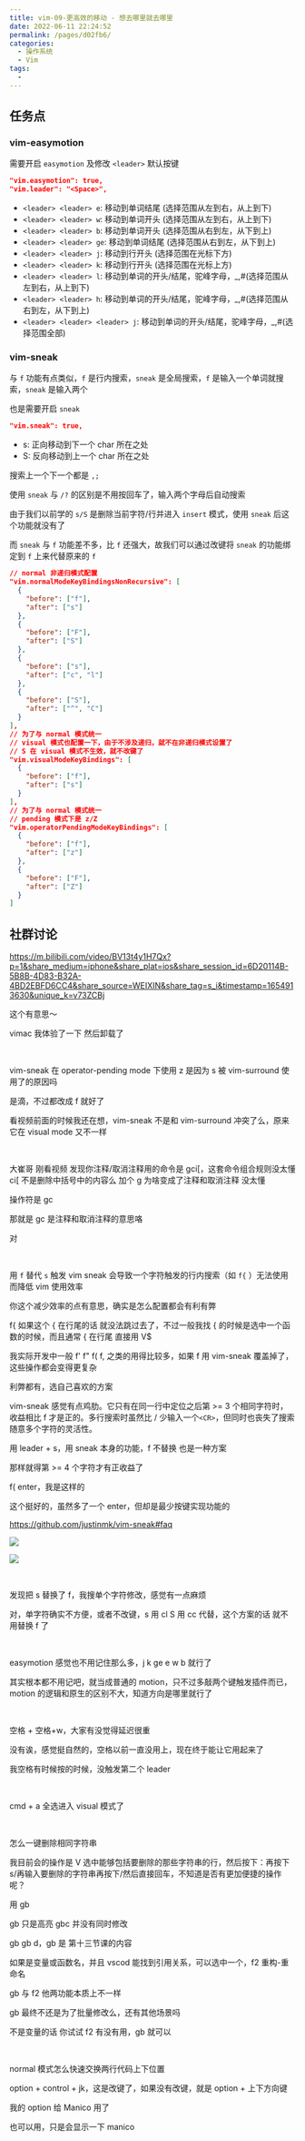 ```yaml
---
title: vim-09-更高效的移动 - 想去哪里就去哪里
date: 2022-06-11 22:24:52
permalink: /pages/d02fb6/
categories:
  - 操作系统
  - Vim
tags:
  -
---
```

## 任务点

### vim-easymotion

需要开启 `easymotion` 及修改 `<leader>` 默认按键

```json
"vim.easymotion": true,
"vim.leader": "<Space>",
```

- `<leader> <leader> e`: 移动到单词结尾 (选择范围从左到右，从上到下)
- `<leader> <leader> w`: 移动到单词开头 (选择范围从左到右，从上到下)
- `<leader> <leader> b`: 移动到单词开头 (选择范围从右到左，从下到上)
- `<leader> <leader> ge`: 移动到单词结尾 (选择范围从右到左，从下到上)
- `<leader> <leader> j`: 移动到行开头 (选择范围在光标下方)
- `<leader> <leader> k`: 移动到行开头 (选择范围在光标上方)
- `<leader> <leader> l`: 移动到单词的开头/结尾，驼峰字母，\_,#(选择范围从左到右，从上到下)
- `<leader> <leader> h`: 移动到单词的开头/结尾，驼峰字母，\_,#(选择范围从右到左，从下到上)
- `<leader> <leader> <leader> j`: 移动到单词的开头/结尾，驼峰字母，\_,#(选择范围全部)

### vim-sneak

与 `f` 功能有点类似，`f` 是行内搜索，`sneak` 是全局搜索，`f` 是输入一个单词就搜索，`sneak` 是输入两个

也是需要开启 `sneak`

```json
"vim.sneak": true,
```

- s: 正向移动到下一个 char 所在之处
- S: 反向移动到上一个 char 所在之处

搜索上一个下一个都是 `,;`

使用 `sneak` 与 `/?` 的区别是不用按回车了，输入两个字母后自动搜索

由于我们以前学的 `s/S` 是删除当前字符/行并进入 `insert` 模式，使用 `sneak` 后这个功能就没有了

而 `sneak` 与 `f` 功能差不多，比 `f` 还强大，故我们可以通过改键将 `sneak` 的功能绑定到 `f` 上来代替原来的 `f`

```json
// normal 非递归模式配置
"vim.normalModeKeyBindingsNonRecursive": [
  {
    "before": ["f"],
    "after": ["s"]
  },
  {
    "before": ["F"],
    "after": ["S"]
  },
  {
    "before": ["s"],
    "after": ["c", "l"]
  },
  {
    "before": ["S"],
    "after": ["^", "C"]
  }
],
// 为了与 normal 模式统一
// visual 模式也配置一下，由于不涉及递归，就不在非递归模式设置了
// S 在 visual 模式不生效，就不改键了
"vim.visualModeKeyBindings": [
  {
    "before": ["f"],
    "after": ["s"]
  }
],
// 为了与 normal 模式统一
// pending 模式下是 z/Z
"vim.operatorPendingModeKeyBindings": [
  {
    "before": ["f"],
    "after": ["z"]
  },
  {
    "before": ["F"],
    "after": ["Z"]
  }
]
```

## 社群讨论

https://m.bilibili.com/video/BV13t4y1H7Qx?p=1&share_medium=iphone&share_plat=ios&share_session_id=6D20114B-5B8B-4D83-B32A-4BD2EBFD6CC4&share_source=WEIXIN&share_tag=s_i&timestamp=1654913630&unique_k=v73ZCBj

这个有意思～

vimac 我体验了一下 然后卸载了

<br />

vim-sneak 在 operator-pending mode 下使用 z 是因为 s 被 vim-surround 使用了的原因吗

是滴，不过都改成 f 就好了

看视频前面的时候我还在想，vim-sneak 不是和 vim-surround 冲突了么，原来它在 visual mode 又不一样

<br />

大崔哥 刚看视频 发现你注释/取消注释用的命令是 gci[，这套命令组合规则没太懂 ci[ 不是删除中括号中的内容么 加个 g 为啥变成了注释和取消注释 没太懂

操作符是 gc

那就是 gc 是注释和取消注释的意思咯

对

<br />

用 `f` 替代 `s` 触发 vim sneak 会导致一个字符触发的行内搜索（如 `f{` ）无法使用而降低 vim 使用效率

你这个减少效率的点有意思，确实是怎么配置都会有利有弊

f{ 如果这个 { 在行尾的话 就没法跳过去了，不过一般我找 { 的时候是选中一个函数的时候，而且通常 { 在行尾 直接用 V$

我实际开发中一般 f' f" f( f, 之类的用得比较多，如果 f 用 vim-sneak 覆盖掉了，这些操作都会变得更复杂

利弊都有，选自己喜欢的方案

vim-sneak 感觉有点鸡肋。它只有在同一行中定位之后第 >= 3 个相同字符时，收益相比 f 才是正的。多行搜索时虽然比 / 少输入一个`<CR>`，但同时也丧失了搜索随意多个字符的灵活性。

用 leader + s，用 sneak 本身的功能，f 不替换 也是一种方案

那样就得第 >= 4 个字符才有正收益了

f( enter，我是这样的

这个挺好的，虽然多了一个 enter，但却是最少按键实现功能的

https://github.com/justinmk/vim-sneak#faq

![](../../.vuepress/public/img/vim/032.PNG)

![](../../.vuepress/public/img/vim/033.PNG)

<br />

发现把 s 替换了 f，我搜单个字符修改，感觉有一点麻烦

对，单字符确实不方便，或者不改键，s 用 cl S 用 cc 代替，这个方案的话 就不用替换 f 了

<br />

easymotion 感觉也不用记住那么多，j k ge e w b 就行了

其实根本都不用记吧，就当成普通的 motion，只不过多敲两个键触发插件而已，motion 的逻辑和原生的区别不大，知道方向是哪里就行了

<br />

空格 + 空格+w，大家有没觉得延迟很重

没有诶，感觉挺自然的，空格以前一直没用上，现在终于能让它用起来了

我空格有时候按的时候，没触发第二个 leader

<br />

cmd + a 全选进入 visual 模式了

<br />

怎么一键删除相同字符串

我目前会的操作是 V 选中能够包括要删除的那些字符串的行，然后按下：再按下 s/再输入要删除的字符串再按下/然后直接回车，不知道是否有更加便捷的操作呢？

用 gb

gb 只是高亮 gbc 并没有同时修改

gb gb d，gb 是 第十三节课的内容

如果是变量或函数名，并且 vscod 能找到引用关系，可以选中一个，f2 重构-重命名

gb 与 f2 他两功能本质上不一样

gb 最终不还是为了批量修改么，还有其他场景吗

不是变量的话 你试试 f2 有没有用，gb 就可以

<br />

normal 模式怎么快速交换两行代码上下位置

option + control + jk，这是改键了，如果没有改键，就是 option + 上下方向键

我的 option 给 Manico 用了

也可以用，只是会显示一下 manico
